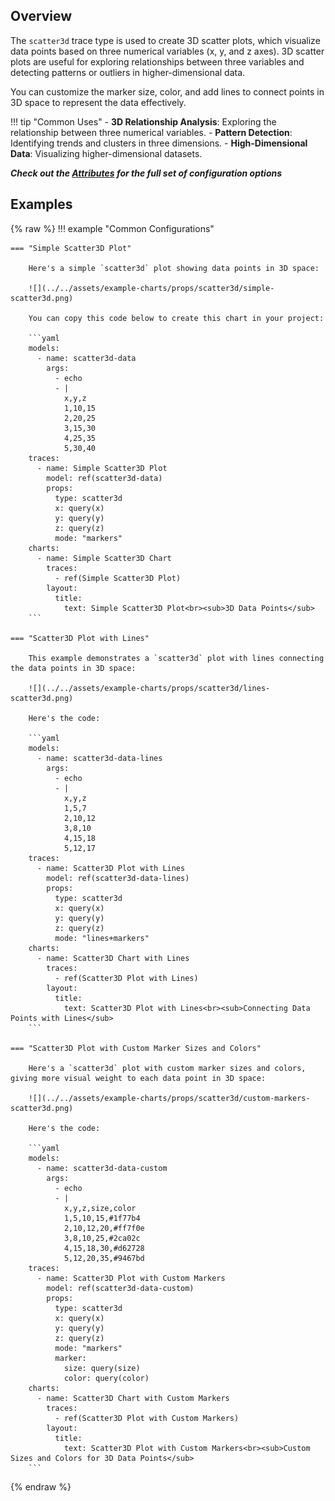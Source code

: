 
## Overview

The `scatter3d` trace type is used to create 3D scatter plots, which visualize data points based on three numerical variables (x, y, and z axes). 3D scatter plots are useful for exploring relationships between three variables and detecting patterns or outliers in higher-dimensional data.

You can customize the marker size, color, and add lines to connect points in 3D space to represent the data effectively.

!!! tip "Common Uses"
    - **3D Relationship Analysis**: Exploring the relationship between three numerical variables.
    - **Pattern Detection**: Identifying trends and clusters in three dimensions.
    - **High-Dimensional Data**: Visualizing higher-dimensional datasets.

_**Check out the [Attributes](../configuration/Trace/Props/Scatter3D/#attributes) for the full set of configuration options**_

## Examples

{% raw %}
!!! example "Common Configurations"

    === "Simple Scatter3D Plot"

        Here's a simple `scatter3d` plot showing data points in 3D space:

        ![](../../assets/example-charts/props/scatter3d/simple-scatter3d.png)

        You can copy this code below to create this chart in your project:

        ```yaml
        models:
          - name: scatter3d-data
            args:
              - echo
              - |
                x,y,z
                1,10,15
                2,20,25
                3,15,30
                4,25,35
                5,30,40
        traces:
          - name: Simple Scatter3D Plot
            model: ref(scatter3d-data)
            props:
              type: scatter3d
              x: query(x)
              y: query(y)
              z: query(z)
              mode: "markers"
        charts:
          - name: Simple Scatter3D Chart
            traces:
              - ref(Simple Scatter3D Plot)
            layout:
              title:
                text: Simple Scatter3D Plot<br><sub>3D Data Points</sub>
        ```

    === "Scatter3D Plot with Lines"

        This example demonstrates a `scatter3d` plot with lines connecting the data points in 3D space:

        ![](../../assets/example-charts/props/scatter3d/lines-scatter3d.png)

        Here's the code:

        ```yaml
        models:
          - name: scatter3d-data-lines
            args:
              - echo
              - |
                x,y,z
                1,5,7
                2,10,12
                3,8,10
                4,15,18
                5,12,17
        traces:
          - name: Scatter3D Plot with Lines
            model: ref(scatter3d-data-lines)
            props:
              type: scatter3d
              x: query(x)
              y: query(y)
              z: query(z)
              mode: "lines+markers"
        charts:
          - name: Scatter3D Chart with Lines
            traces:
              - ref(Scatter3D Plot with Lines)
            layout:
              title:
                text: Scatter3D Plot with Lines<br><sub>Connecting Data Points with Lines</sub>
        ```

    === "Scatter3D Plot with Custom Marker Sizes and Colors"

        Here's a `scatter3d` plot with custom marker sizes and colors, giving more visual weight to each data point in 3D space:

        ![](../../assets/example-charts/props/scatter3d/custom-markers-scatter3d.png)

        Here's the code:

        ```yaml
        models:
          - name: scatter3d-data-custom
            args:
              - echo
              - |
                x,y,z,size,color
                1,5,10,15,#1f77b4
                2,10,12,20,#ff7f0e
                3,8,10,25,#2ca02c
                4,15,18,30,#d62728
                5,12,20,35,#9467bd
        traces:
          - name: Scatter3D Plot with Custom Markers
            model: ref(scatter3d-data-custom)
            props:
              type: scatter3d
              x: query(x)
              y: query(y)
              z: query(z)
              mode: "markers"
              marker:
                size: query(size)
                color: query(color)
        charts:
          - name: Scatter3D Chart with Custom Markers
            traces:
              - ref(Scatter3D Plot with Custom Markers)
            layout:
              title:
                text: Scatter3D Plot with Custom Markers<br><sub>Custom Sizes and Colors for 3D Data Points</sub>
        ```

{% endraw %}
